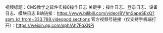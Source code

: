 视频标题：CMS教学之软件实操8操作日志
关键字：操作日志、登录日志、设备日志、模块日志
B站链接：https://www.bilibili.com/video/BV1mSapeSExQ?spm_id_from=333.788.videopod.sections
官方视频号链接（仅支持手机端打开）：https://weixin.qq.com/sph/Ah7FqXNPi